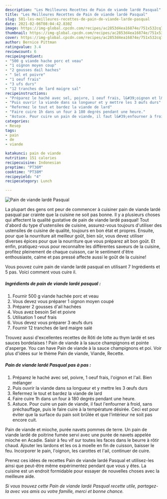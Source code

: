 ```yaml
---
description: "Les Meilleures Recettes de Pain de viande lardé Pasqual"
title: "Les Meilleures Recettes de Pain de viande lardé Pasqual"
slug: 581-les-meilleures-recettes-de-pain-de-viande-larde-pasqual
date: 2021-02-06T08:04:42.830Z
image: https://img-global.cpcdn.com/recipes/ac2853d4ea16874e/751x532cq70/pain-de-viande-larde-pasqual-photo-principale-de-la-recette.jpg
thumbnail: https://img-global.cpcdn.com/recipes/ac2853d4ea16874e/751x532cq70/pain-de-viande-larde-pasqual-photo-principale-de-la-recette.jpg
cover: https://img-global.cpcdn.com/recipes/ac2853d4ea16874e/751x532cq70/pain-de-viande-larde-pasqual-photo-principale-de-la-recette.jpg
author: Bernice Pittman
ratingvalue: 3.4
reviewcount: 6
recipeingredient:
- "500 g viande hache porc et veau"
- "1 oignon moyen coup"
- "2 gousses dail haches"
- " Sel et poivre"
- "1 oeuf frais"
- "3 ufs durs"
- "12 tranches de lard maigre sal"
recipeinstructions:
- "Préparez le haché avec sel, poivre, 1 oeuf frais, l&#39;oignon et l&#39;ail. Bien mélanger"
- "Puis ouvrir la viande dans sa longueur et y mettre les 3 œufs durs"
- "Refermez le tout et bardez la viande de lard"
- "Faire cuire 1h dans un four à 180 degrés pendant une heure."
- "Astuce. Pour cuire un pain de viande, il faut l&#39;enfourner à froid, sans préchauffage, puis le faire cuire à la température désirée. Ceci est pour éviter que la surface du pain soit brûlée et que l&#39;intérieur ne soit pas encore cuit."
categories:
- Resep
tags:
- pain
- de
- viande

katakunci: pain de viande 
nutrition: 151 calories
recipecuisine: Indonesian
preptime: "PT36M"
cooktime: "PT38M"
recipeyield: "4"
recipecategory: Lunch

---
```



![Pain de viande lardé Pasqual](https://img-global.cpcdn.com/recipes/ac2853d4ea16874e/751x532cq70/pain-de-viande-larde-pasqual-photo-principale-de-la-recette.jpg)

La plupart des gens ont peur de commencer à cuisiner pain de viande lardé pasqual par crainte que la cuisine ne soit pas bonne. Il y a plusieurs choses qui affectent la qualité gustative de pain de viande lardé pasqual! Tout d'abord du type d'ustensiles de cuisine, assurez-vous toujours d'utiliser des ustensiles de cuisine de qualité, toujours en bon état et propres. Ensuite, pour que la nourriture ait meilleur goût, bien sûr, vous devez utiliser diverses épices pour que la nourriture que vous préparez ait bon goût. Et enfin, pratiquez-vous pour reconnaître les différentes saveurs de la cuisine, profitez pleinement de chaque cuisson, car le sentiment d'être enthousiaste, calme et pas pressé affecte aussi le goût de la cuisine!

<!--inarticleads1-->

Vous pouvez cuire pain de viande lardé pasqual en utilisant 7 Ingrédients et 5 pas. Voici comment vous cuire il.

##### Ingrédients de pain de viande lardé pasqual :

1. Fournir 500 g viande hachée porc et veau
1. Vous devez vous préparer 1 oignon moyen coupé
1. Préparer 2 gousses d&#39;ail hachées
1. Vous avez besoin  Sel et poivre
1. Utilisation 1 oeuf frais
1. Vous devez vous préparer 3 œufs durs
1. Fournir 12 tranches de lard maigre salé


Trouvez aussi d&#39;excellentes recettes de Rôti de lotte au thym lardé et ses sauces bordelaises ! Pain de viande à la sauce champignons et pointe d&#39;asperge. You can have Pain de viande à la sauce champignons et poi. Voir plus d&#39;idées sur le thème Pain de viande, Viande, Recette. 

<!--inarticleads2-->

##### Pain de viande lardé Pasqual pas à pas :

1. Préparez le haché avec sel, poivre, 1 oeuf frais, l&#39;oignon et l&#39;ail. Bien mélanger
1. Puis ouvrir la viande dans sa longueur et y mettre les 3 œufs durs
1. Refermez le tout et bardez la viande de lard
1. Faire cuire 1h dans un four à 180 degrés pendant une heure.
1. Astuce. Pour cuire un pain de viande, il faut l&#39;enfourner à froid, sans préchauffage, puis le faire cuire à la température désirée. Ceci est pour éviter que la surface du pain soit brûlée et que l&#39;intérieur ne soit pas encore cuit.


Pain de viande et mioche, purée navets pommes de terre. Un pain de viande lardé de poitrine fumée servi avec une purée de navets appelée mioche en Acadie. Saisir à feu vif sur toutes les faces dans le beurre à rôtir chaud. Ajouter les lardons et les os à moelle en fin de cuisson, baisser le feu. Incorporer le pain, l&#39;oignon, les carottes et l&#39;ail, continuer de cuire. 

<!--inarticleads1-->

<p>
Prenez ces idées de recettes Pain de viande lardé Pasqual et utilisez-les ainsi que peut-être même expérimentez pendant que vous y êtes. La cuisine est un endroit formidable pour essayer de nouvelles choses avec la meilleure aide.
</p>

<p>
<i>Si vous trouvez cette Pain de viande lardé Pasqual recette utile, partagez-la avec vos amis ou votre famille, merci et bonne chance.</i>
</p>
